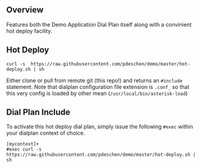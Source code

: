 ## Overview 

Features both the Demo Application Dial Plan itself along with a convinient hot deploy
facility.

## Hot Deploy

`curl -s  https://raw.githubusercontent.com/pdeschen/demo/master/hot-deploy.sh | sh`

Either clone or pull from remote git (this repo!) and returns an `#include` statement.
Note that dialplan configuration file extension is `.conf_` so that this very config
is loaded by other mean (`/usr/local/bin/asterisk-load`)

## Dial Plan Include

To activate this hot deploy dial plan, simply issue the following `#exec` within your
dialplan context of choice.

```
[mycontext]+
#exec curl -s  https://raw.githubusercontent.com/pdeschen/demo/master/hot-deploy.sh | sh
```


